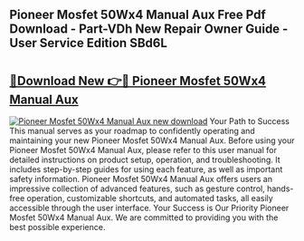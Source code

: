 ## Pioneer Mosfet 50Wx4 Manual Aux Free Pdf Download - Part-VDh New Repair Owner Guide - User Service Edition SBd6L

# <h2><a href="http://bc6691.oget.top/?id=Pioneer+Mosfet+50Wx4+Manual+Aux">🔗Download New 👉🔴 Pioneer Mosfet 50Wx4 Manual Aux</a></h2>

[![Pioneer Mosfet 50Wx4 Manual Aux new download](https://i.imgur.com/5g1atiW.png)](http://bc6691.oget.top/?id=Pioneer+Mosfet+50Wx4+Manual+Aux)
Your Path to Success This manual serves as your roadmap to confidently operating and maintaining your new Pioneer Mosfet 50Wx4 Manual Aux. Before using your Pioneer Mosfet 50Wx4 Manual Aux, please refer to this user manual for detailed instructions on product setup, operation, and troubleshooting. It includes step-by-step guides for using each feature, as well as important safety information. Pioneer Mosfet 50Wx4 Manual Aux offers users an impressive collection of advanced features, such as gesture control, hands-free operation, customizable shortcuts, and automated tasks, all easily accessible through the user interface. Your Success is Our Priority Pioneer Mosfet 50Wx4 Manual Aux. We are committed to providing you with the best possible experience.

